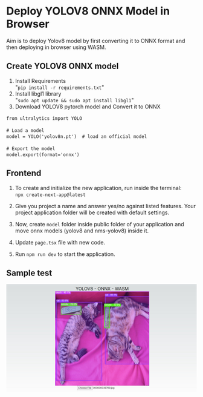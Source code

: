 # Deploy YOLOV8 ONNX Model in Browser
Aim is to deploy Yolov8 model by first converting it to ONNX format and then deploying in browser using WASM.

## Create YOLOV8 ONNX model
1. Install Requirements  
"`pip install -r requirements.txt`"
2. Install libgl1 library  
"`sudo apt update && sudo apt install libgl1`"
3. Download YOLOV8 pytorch model and Convert it to ONNX
```
from ultralytics import YOLO

# Load a model
model = YOLO('yolov8n.pt')  # load an official model

# Export the model
model.export(format='onnx')
```

## Frontend
1. To create and initialize the new application, run inside the terminal:  
`npx create-next-app@latest`

2. Give you project a name and answer yes/no against listed features. Your project application folder will be created with default settings.

3. Now, create `model` folder inside public folder of your application and move onnx models (yolov8 and nms-yolov8) inside it.

4. Update `page.tsx` file with new code.

5. Run `npm run dev` to start the application.

## Sample test

![cat-cat-image](test.jpg)
